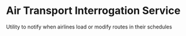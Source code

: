 # Air Transport Interrogation Service
Utility to notify when airlines load or modify routes in their schedules
